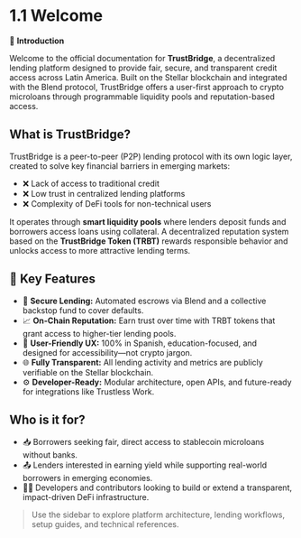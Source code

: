 # 1.1 Welcome

👋 **Introduction**

Welcome to the official documentation for **TrustBridge**, a decentralized lending platform designed to provide fair, secure, and transparent credit access across Latin America. Built on the Stellar blockchain and integrated with the Blend protocol, TrustBridge offers a user-first approach to crypto microloans through programmable liquidity pools and reputation-based access.

## What is TrustBridge?

TrustBridge is a peer-to-peer (P2P) lending protocol with its own logic layer, created to solve key financial barriers in emerging markets:

- ❌ Lack of access to traditional credit  
- ❌ Low trust in centralized lending platforms  
- ❌ Complexity of DeFi tools for non-technical users  

It operates through **smart liquidity pools** where lenders deposit funds and borrowers access loans using collateral. A decentralized reputation system based on the **TrustBridge Token (TRBT)** rewards responsible behavior and unlocks access to more attractive lending terms.

## 🔑 Key Features

- 🔐 **Secure Lending:** Automated escrows via Blend and a collective backstop fund to cover defaults.
- 📈 **On-Chain Reputation:** Earn trust over time with TRBT tokens that grant access to higher-tier lending pools.
- 💬 **User-Friendly UX:** 100% in Spanish, education-focused, and designed for accessibility—not crypto jargon.
- 🌐 **Fully Transparent:** All lending activity and metrics are publicly verifiable on the Stellar blockchain.
- ⚙️ **Developer-Ready:** Modular architecture, open APIs, and future-ready for integrations like Trustless Work.

## Who is it for?

- 📥 Borrowers seeking fair, direct access to stablecoin microloans without banks.
- 📤 Lenders interested in earning yield while supporting real-world borrowers in emerging economies.
- 👨‍💻 Developers and contributors looking to build or extend a transparent, impact-driven DeFi infrastructure.

> Use the sidebar to explore platform architecture, lending workflows, setup guides, and technical references.